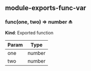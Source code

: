 <a name="module_module-exports-func-var"></a>
## module-exports-func-var


<a name="BITBUCKET-module:module-exports-func-var--func"></a>
### func(one, two) ⇒ number ⏏
**Kind**: Exported function  

| Param | Type   |
| ----- | ------ |
| one   | number |
| two   | number |


